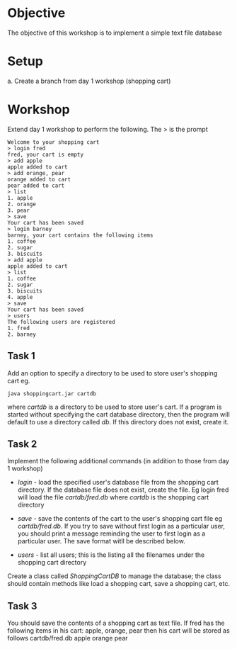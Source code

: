# Objective
The objective of this workshop is to implement a simple text file database

# Setup
a. Create a branch from day 1 workshop (shopping cart)

# Workshop
Extend day 1 workshop to perform the following. The > is the prompt

    Welcome to your shopping cart
    > login fred
    fred, your cart is empty
    > add apple
    apple added to cart
    > add orange, pear
    orange added to cart
    pear added to cart
    > list
    1. apple
    2. orange
    3. pear
    > save
    Your cart has been saved
    > login barney
    barney, your cart contains the following items
    1. coffee
    2. sugar
    3. biscuits
    > add apple
    apple added to cart
    > list
    1. coffee
    2. sugar
    3. biscuits
    4. apple
    > save
    Your cart has been saved
    > users
    The following users are registered
    1. fred
    2. barney

## Task 1
Add an option to specify a directory to be used to store user's shopping cart eg.

    java shoppingcart.jar cartdb

where *cartdb* is a directory to be used to store user's cart. If a program is started without specifying the cart database directory, then the program will default to use a directory called *db*. If this directory does not exist, create it.

## Task 2
Implement the following additional commands (in addition to those from day 1 workshop)
- *login* - load the specified user's database file from the shopping cart directory. If the database file does not exist, create the file. Eg
    login fred
will load the file *cartdb/fred.db* where *cartdb* is the shopping cart directory

- *save* - save the contents of the cart to the user's shopping cart file eg *cartdb/fred.db*. If you try to save without first login as a particular user, you should print a message reminding the user to first login as a particular user.
The save format witll be described below.

- *users* - list all users; this is the listing all the filenames under the shopping cart directory

Create a class called *ShoppingCartDB* to manage the database; the class should contain methods like load a shopping cart, save a shopping cart, etc.

## Task 3
You should save the contents of a shopping cart as text file. If fred has the following items in his cart: apple, orange, pear then his cart will be stored as follows
    cartdb/fred.db
    apple
    orange
    pear


